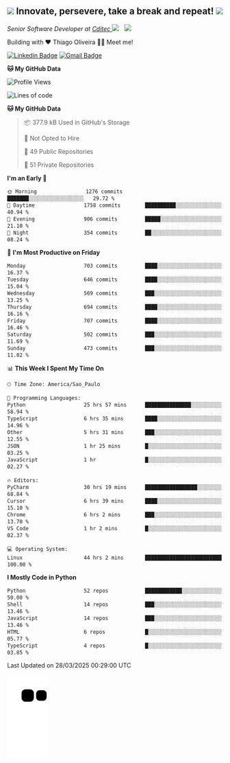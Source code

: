 <h2><img src="https://emojis.slackmojis.com/emojis/images/1531849430/4246/blob-sunglasses.gif?1531849430" width="30"/> Innovate, persevere, take a break and repeat! <img src="https://media.giphy.com/media/12oufCB0MyZ1Go/giphy.gif" width="50"></h2>
<img align='right' src="https://media.giphy.com/media/M9gbBd9nbDrOTu1Mqx/giphy.gif" width="230">
<p><em>Senior Software Developer at <a href="https://www.cditec.com.br/">Cditec
</a><img src="https://media.giphy.com/media/WUlplcMpOCEmTGBtBW/giphy.gif" width="30"> 
</em></p>



Building with ❤️ Thiago Oliveira 👋🏽 Meet me!

[![Linkedin Badge](https://img.shields.io/badge/-Thiago-blue?style=flat-square&logo=Linkedin&logoColor=white&link=https://www.linkedin.com/in/tgmarinho/)](https://www.linkedin.com/in/thiagoceconelo/) 
[![Gmail Badge](https://img.shields.io/badge/-thiceconelo@gmail.com-c14438?style=flat-square&logo=Gmail&logoColor=white&link=mailto:thiceconelo@gmail.com)](mailto:thiceconelo@gmail.com)

</em></p>

<!-- <span style="height ">
![Anurag's GitHub stats](https://github-readme-stats.vercel.app/api?username=arthurspk&show_icons=true&theme=tokyonight)
</span> -->

**🐱 My GitHub Data** 
<!--START_SECTION:waka-->
![Profile Views](http://img.shields.io/badge/Profile%20Views-4-blue)

![Lines of code](https://img.shields.io/badge/From%20Hello%20World%20I%27ve%20Written-6.1%20million%20lines%20of%20code-blue)

**🐱 My GitHub Data** 

> 📦 377.9 kB Used in GitHub's Storage 
 > 
> 🚫 Not Opted to Hire
 > 
> 📜 49 Public Repositories 
 > 
> 🔑 51 Private Repositories 
 > 
**I'm an Early 🐤** 

```text
🌞 Morning                1276 commits        ███████░░░░░░░░░░░░░░░░░░   29.72 % 
🌆 Daytime                1758 commits        ██████████░░░░░░░░░░░░░░░   40.94 % 
🌃 Evening                906 commits         █████░░░░░░░░░░░░░░░░░░░░   21.10 % 
🌙 Night                  354 commits         ██░░░░░░░░░░░░░░░░░░░░░░░   08.24 % 
```
📅 **I'm Most Productive on Friday** 

```text
Monday                   703 commits         ████░░░░░░░░░░░░░░░░░░░░░   16.37 % 
Tuesday                  646 commits         ████░░░░░░░░░░░░░░░░░░░░░   15.04 % 
Wednesday                569 commits         ███░░░░░░░░░░░░░░░░░░░░░░   13.25 % 
Thursday                 694 commits         ████░░░░░░░░░░░░░░░░░░░░░   16.16 % 
Friday                   707 commits         ████░░░░░░░░░░░░░░░░░░░░░   16.46 % 
Saturday                 502 commits         ███░░░░░░░░░░░░░░░░░░░░░░   11.69 % 
Sunday                   473 commits         ███░░░░░░░░░░░░░░░░░░░░░░   11.02 % 
```


📊 **This Week I Spent My Time On** 

```text
🕑︎ Time Zone: America/Sao_Paulo

💬 Programming Languages: 
Python                   25 hrs 57 mins      ███████████████░░░░░░░░░░   58.94 % 
TypeScript               6 hrs 35 mins       ████░░░░░░░░░░░░░░░░░░░░░   14.96 % 
Other                    5 hrs 31 mins       ███░░░░░░░░░░░░░░░░░░░░░░   12.55 % 
JSON                     1 hr 25 mins        █░░░░░░░░░░░░░░░░░░░░░░░░   03.25 % 
JavaScript               1 hr                █░░░░░░░░░░░░░░░░░░░░░░░░   02.27 % 

🔥 Editors: 
PyCharm                  30 hrs 19 mins      █████████████████░░░░░░░░   68.84 % 
Cursor                   6 hrs 39 mins       ████░░░░░░░░░░░░░░░░░░░░░   15.10 % 
Chrome                   6 hrs 2 mins        ███░░░░░░░░░░░░░░░░░░░░░░   13.70 % 
VS Code                  1 hr 2 mins         █░░░░░░░░░░░░░░░░░░░░░░░░   02.37 % 

💻 Operating System: 
Linux                    44 hrs 2 mins       █████████████████████████   100.00 % 
```

**I Mostly Code in Python** 

```text
Python                   52 repos            ████████████░░░░░░░░░░░░░   50.00 % 
Shell                    14 repos            ███░░░░░░░░░░░░░░░░░░░░░░   13.46 % 
JavaScript               14 repos            ███░░░░░░░░░░░░░░░░░░░░░░   13.46 % 
HTML                     6 repos             █░░░░░░░░░░░░░░░░░░░░░░░░   05.77 % 
TypeScript               4 repos             █░░░░░░░░░░░░░░░░░░░░░░░░   03.85 % 
```




 Last Updated on 28/03/2025 00:29:00 UTC
<!--END_SECTION:waka-->

![Snake animation](https://github.com/rafaballerini/rafaballerini/blob/output/github-contribution-grid-snake.svg)


<!---
ceconelo/ceconelo is a ✨ special ✨ repository because its `README.md` (this file) appears on your GitHub profile.
You can click the Preview link to take a look at your changes.
--->
